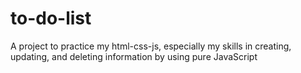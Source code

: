 # to-do-list
 A project to practice my html-css-js, especially my skills in creating, updating, and deleting information by using pure JavaScript
